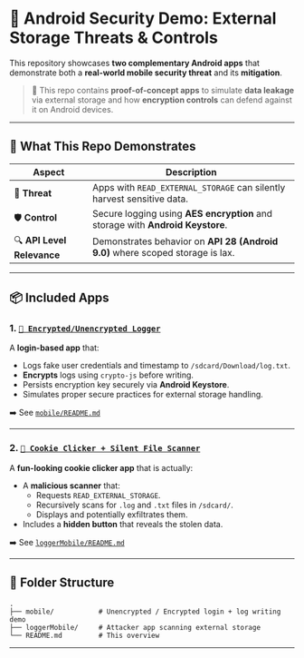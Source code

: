 # 🔐 Android Security Demo: External Storage Threats & Controls

This repository showcases **two complementary Android apps** that demonstrate both a **real-world mobile security threat** and its **mitigation**.

> 📁 This repo contains **proof-of-concept apps** to simulate **data leakage** via external storage and how **encryption controls** can defend against it on Android devices.

---

## 🧭 What This Repo Demonstrates

| Aspect                     | Description                                                                 |
|---------------------------|-----------------------------------------------------------------------------|
| 🚨 **Threat**             | Apps with `READ_EXTERNAL_STORAGE` can silently harvest sensitive data.      |
| 🛡️ **Control**            | Secure logging using **AES encryption** and storage with **Android Keystore**.           |
| 🔍 **API Level Relevance**| Demonstrates behavior on **API 28 (Android 9.0)** where scoped storage is lax. |

---

## 📦 Included Apps

### 1. [`📱 Encrypted/Unencrypted Logger`](./EncryptedLoggerApp)

A **login-based app** that:
- Logs fake user credentials and timestamp to `/sdcard/Download/log.txt`.
- **Encrypts** logs using `crypto-js` before writing.
- Persists encryption key securely via **Android Keystore**.
- Simulates proper secure practices for external storage handling.

➡️ See [`mobile/README.md`](./mobile/README.md)

---

### 2. [`🍪 Cookie Clicker + Silent File Scanner`](./loggerMobile)

A **fun-looking cookie clicker app** that is actually:
- A **malicious scanner** that:
  - Requests `READ_EXTERNAL_STORAGE`.
  - Recursively scans for `.log` and `.txt` files in `/sdcard/`.
  - Displays and potentially exfiltrates them.
- Includes a **hidden button** that reveals the stolen data.

➡️ See [`loggerMobile/README.md`](./loggerMobile/README.md)

---

## 📂 Folder Structure

```
.
├── mobile/           # Unencrypted / Encrypted login + log writing demo
├── loggerMobile/     # Attacker app scanning external storage
└── README.md         # This overview
```

---